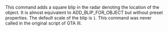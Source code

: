 This command adds a square blip in the radar denoting the location of the object. It is almost equivalent to ADD_BLIP_FOR_OBJECT but without preset properties. The default scale of the blip is `1`. This command was never called in the original script of GTA III.
